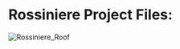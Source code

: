 # Rossiniere Project Files:

![Rossiniere_Roof](https://user-images.githubusercontent.com/18013985/222185602-2186bbd4-2ea5-4629-9d9f-e12cf70a1b77.png)
